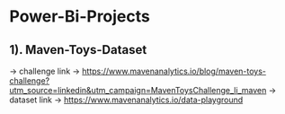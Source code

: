 # Power-Bi-Projects 

## 1). Maven-Toys-Dataset 
-> challenge link -> https://www.mavenanalytics.io/blog/maven-toys-challenge?utm_source=linkedin&utm_campaign=MavenToysChallenge_li_maven
-> dataset link -> https://www.mavenanalytics.io/data-playground
